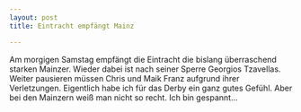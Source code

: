```yaml
---
layout: post
title: Eintracht empfängt Mainz

---
```


Am morgigen Samstag empfängt die Eintracht die bislang überraschend starken Mainzer. Wieder dabei ist nach seiner Sperre Georgios Tzavellas. Weiter pausieren müssen Chris und Maik Franz aufgrund ihrer Verletzungen. Eigentlich habe ich für das Derby ein ganz gutes Gefühl. Aber bei den Mainzern weiß man nicht so recht. Ich bin gespannt...


